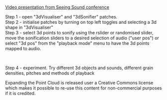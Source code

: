 [Video presentation from Seeing Sound conference](https://vimeo.com/490464028)

Step 1 - open "3dVisualiser" and "3dSonifier" patches.<br/>
Step 2 - initialise patches by turning on top left toggles and selecting a 3d shape in "3dVisualiser"<br/>
Step 3 - select 3d points to sonify using the rslider or randomised slider, move the sonification sliders to a desired selection of audio ("user pos") or select "3d pos" from the "playback mode" menu to have the 3d points mapped to audio.<br/>

<br/>

Step 4 - experiment. Try different 3d objects and sounds, different grain densities, pitches and methods of playback 

Expanding the Point Cloud is released user a Creative Commons license which makes it possible to re-use this content for non-commercial purposes if it is credited. 

